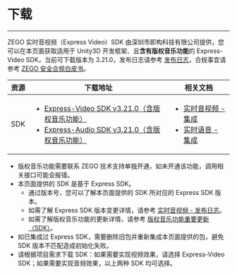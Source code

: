 # 下载

- - -

ZEGO 实时音视频（Express Video）SDK 由深圳市即构科技有限公司提供，您可以在本页面获取适用于 Unity3D 开发框架、且**含有版权音乐功能**的 Express-Video SDK，当前可下载版本为 3.21.0，发布日志请参考 [发布日志](/online-ktv-u3d/introduction/release-notes)，合规事宜请参考 [ZEGO 安全合规白皮书](https://doc-zh.zego.im/policies-and-agreements/zego-security-and-compliance-white-paper)。

| 资源 | 下载地址 | 相关文档|
| ---- | ----| ------ |
| SDK | <ul><li>[Express-Video SDK v3.21.0（含版权音乐功能）](https://artifact-sdk.zego.im/copyrighted_music/unity3d/video/ZegoExpressUnity3D.zip)</li><li>[Express-Audio SDK v3.21.0（含版权音乐功能）](https://artifact-sdk.zego.im/copyrighted_music/unity3d/audio/ZegoExpressUnity3D.zip)</li></ul> | <ul><li>[实时音视频 - 集成](/real-time-video-u3d-cs/quick-start/integrating-sdk)</li><li>[实时语音 - 集成](/real-time-voice-u3d/quick-start/integrating-sdk)</li></ul> |


<Note title="说明">

- 版权音乐功能需要联系 ZEGO 技术支持单独开通，如未开通该功能，调用相关接口可能会报错。
- 本页面提供的 SDK 是基于 Express SDK。
    - 通过版本号，您可以了解本页面提供的 SDK 所对应的 Express SDK 版本。
    - 如需了解 Express SDK 版本变更详情，请参考 [实时音视频 - 发布日志](/online-ktv-u3d/introduction/release-notes)。
    - 如需了解版权音乐功能的更新详情，请参考 [版权音乐功能重要更新（SDK）](/online-ktv-u3d/introduction/release-notes)。
- 如已集成过 Express SDK，需要删除旧包并重新集成本页面提供的包，避免 SDK 版本不匹配造成初始化失败。
- 请根据项目需求下载 SDK：如果需要实现视频效果，请选择 Express-Video SDK；如果需要实现音频效果，以上两种 SDK 均可选择。

</Note>
